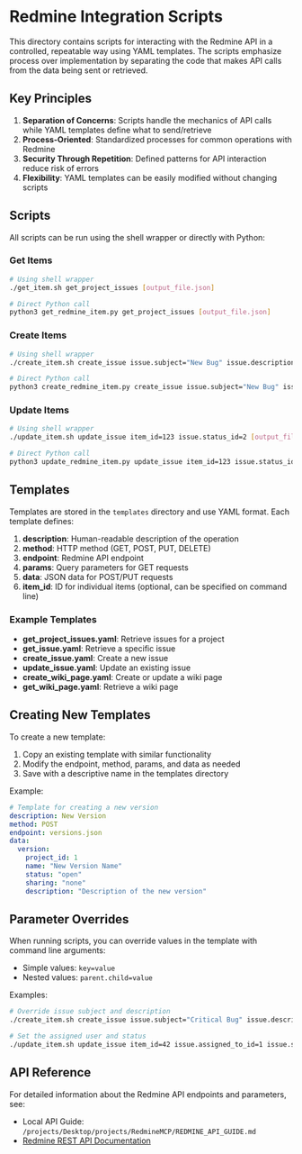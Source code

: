 # Redmine Integration Scripts

This directory contains scripts for interacting with the Redmine API in a controlled, repeatable way using YAML templates. The scripts emphasize process over implementation by separating the code that makes API calls from the data being sent or retrieved.

## Key Principles

1. **Separation of Concerns**: Scripts handle the mechanics of API calls while YAML templates define what to send/retrieve
2. **Process-Oriented**: Standardized processes for common operations with Redmine
3. **Security Through Repetition**: Defined patterns for API interaction reduce risk of errors
4. **Flexibility**: YAML templates can be easily modified without changing scripts

## Scripts

All scripts can be run using the shell wrapper or directly with Python:

### Get Items

```bash
# Using shell wrapper
./get_item.sh get_project_issues [output_file.json]

# Direct Python call
python3 get_redmine_item.py get_project_issues [output_file.json]
```

### Create Items

```bash
# Using shell wrapper
./create_item.sh create_issue issue.subject="New Bug" issue.description="Found a problem" [output_file.json]

# Direct Python call
python3 create_redmine_item.py create_issue issue.subject="New Bug" issue.description="Found a problem" [output_file.json]
```

### Update Items

```bash
# Using shell wrapper
./update_item.sh update_issue item_id=123 issue.status_id=2 [output_file.json]

# Direct Python call
python3 update_redmine_item.py update_issue item_id=123 issue.status_id=2 [output_file.json]
```

## Templates

Templates are stored in the `templates` directory and use YAML format. Each template defines:

1. **description**: Human-readable description of the operation
2. **method**: HTTP method (GET, POST, PUT, DELETE)
3. **endpoint**: Redmine API endpoint
4. **params**: Query parameters for GET requests
5. **data**: JSON data for POST/PUT requests
6. **item_id**: ID for individual items (optional, can be specified on command line)

### Example Templates

- **get_project_issues.yaml**: Retrieve issues for a project
- **get_issue.yaml**: Retrieve a specific issue
- **create_issue.yaml**: Create a new issue
- **update_issue.yaml**: Update an existing issue
- **create_wiki_page.yaml**: Create or update a wiki page
- **get_wiki_page.yaml**: Retrieve a wiki page

## Creating New Templates

To create a new template:

1. Copy an existing template with similar functionality
2. Modify the endpoint, method, params, and data as needed
3. Save with a descriptive name in the templates directory

Example:

```yaml
# Template for creating a new version
description: New Version
method: POST
endpoint: versions.json
data:
  version:
    project_id: 1
    name: "New Version Name"
    status: "open"
    sharing: "none"
    description: "Description of the new version"
```

## Parameter Overrides

When running scripts, you can override values in the template with command line arguments:

- Simple values: `key=value`
- Nested values: `parent.child=value`

Examples:

```bash
# Override issue subject and description
./create_item.sh create_issue issue.subject="Critical Bug" issue.description="Server is down"

# Set the assigned user and status
./update_item.sh update_issue item_id=42 issue.assigned_to_id=1 issue.status_id=2
```

## API Reference

For detailed information about the Redmine API endpoints and parameters, see:

- Local API Guide: `/projects/Desktop/projects/RedmineMCP/REDMINE_API_GUIDE.md`
- [Redmine REST API Documentation](https://www.redmine.org/projects/redmine/wiki/Rest_api)
